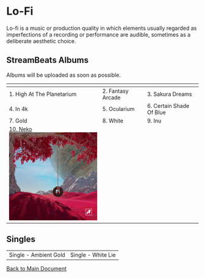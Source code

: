 # Lo-Fi

Lo-fi is a music or production quality in which elements usually regarded as imperfections of a recording or performance are audible, sometimes as a deliberate aesthetic choice.

## StreamBeats Albums

Albums will be uploaded as soon as possible.

| []()                                                                                                             |                   |                          |
| ---------------------------------------------------------------------------------------------------------------- | ----------------- | ------------------------ |
| 1. High At The Planetarium                                                                                       | 2. Fantasy Arcade | 3. Sakura Dreams         |
| 4. In 4k                                                                                                         | 5. Ocularium      | 6. Certain Shade Of Blue |
| 7. Gold                                                                                                          | 8. White          | 9. Inu                   |
| [10. Neko](/Lo-Fi/10-Neko)<br>[<img src="/Lo-Fi/10-Neko/artwork.png" width="300" alt="10. Neko">](/Lo-Fi/10-neko/) |                   |                          |

## Singles

|                       |                    |
| --------------------- | ------------------ |
| Single - Ambient Gold | Single - White Lie |

[Back to Main Document](/)
